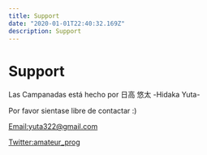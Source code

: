 ```yaml
---
title: Support
date: "2020-01-01T22:40:32.169Z"
description: Support
---
```



# Support 

Las Campanadas está hecho por 日高 悠太 -Hidaka Yuta-

Por favor sientase libre de contactar :)


[Email:yuta322@gmail.com](mailto:yuta322@gmail.com)

[Twitter:amateur_prog](https://twitter.com/amateur_prog)
